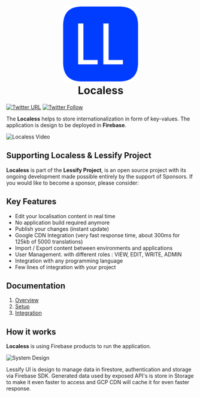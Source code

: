 <h1 align="center">
<br/>
  <img width="200" src="src/android-chrome-512x512.png" alt="Localess"/>
  <br/>
  Localess
<br/>
</h1>

[![Twitter URL](https://img.shields.io/twitter/url?label=Share%20on%20Twitter&style=social&url=https%3A%2F%2Fgithub.com%2FLessify%2Flocaless)](https://twitter.com/intent/tweet?text=Easy%20way%20to%20manage%20your%20app%20localisation&url=https://github.com/Lessify/localess&hashtags=i18n,internationalization,localization)
[![Twitter Follow](https://img.shields.io/twitter/follow/Lessifyio?style=social)](https://twitter.com/intent/follow?screen_name=lessifyio)


The **Localess** helps to store internationalization in form of key-values.
The application is design to be deployed in **Firebase**. 

![Localess Video](https://github.com/Lessify/localess/wiki/img/app_animation.gif)

## Supporting Localess & Lessify Project
**Localess** is part of the **Lessify Project**, is an open source project with its ongoing development made possible entirely by the support of Sponsors.
If you would like to become a sponsor, please consider:

## Key Features

- Edit your localisation content in real time
- No application build required anymore
- Publish your changes (instant update)
- Google CDN Integration (very fast response time, about 300ms for 125kb of 5000 translations)
- Import / Export content between environments and applications
- User Management. with different roles : VIEW, EDIT, WRITE, ADMIN
- Integration with any programming language
- Few lines of integration with your project

## Documentation
1. [Overview](https://github.com/Lessify/localess/wiki)
2. [Setup](https://github.com/Lessify/localess/wiki/Setup)
3. [Integration](https://github.com/Lessify/localess/wiki/Integration)

## How it works
**Localess** is using Firebase products to run the application.

![System Design](https://github.com/Lessify/localess/wiki/img/system-design.png)

Lessify UI is design to manage data in firestore, authentication and storage via Firebase SDK.
Generated data used by exposed API's is store in Storage to make it even faster to access and GCP CDN will cache it for even faster response.
